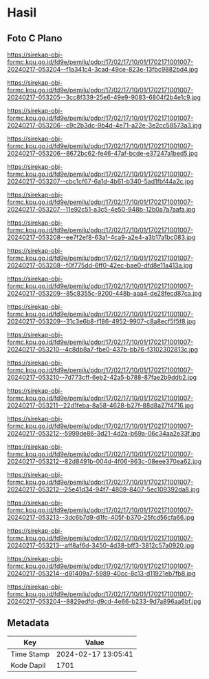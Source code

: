 # Hasil

## Foto C Plano

https://sirekap-obj-formc.kpu.go.id/fd9e/pemilu/pdpr/17/02/17/10/01/1702171001007-20240217-053204--f1a341c4-3cad-49ce-823e-13fbc9882bd4.jpg

https://sirekap-obj-formc.kpu.go.id/fd9e/pemilu/pdpr/17/02/17/10/01/1702171001007-20240217-053205--3cc8f339-25e6-49e9-9083-6804f2b4e1c9.jpg

https://sirekap-obj-formc.kpu.go.id/fd9e/pemilu/pdpr/17/02/17/10/01/1702171001007-20240217-053206--c9c2b3dc-9b4d-4e71-a22e-3e2cc58573a3.jpg

https://sirekap-obj-formc.kpu.go.id/fd9e/pemilu/pdpr/17/02/17/10/01/1702171001007-20240217-053206--8672bc62-fe46-47af-bcde-e37247a1bed5.jpg

https://sirekap-obj-formc.kpu.go.id/fd9e/pemilu/pdpr/17/02/17/10/01/1702171001007-20240217-053207--cbc1cf67-6a1d-4b61-b340-5ad1fbf44a2c.jpg

https://sirekap-obj-formc.kpu.go.id/fd9e/pemilu/pdpr/17/02/17/10/01/1702171001007-20240217-053207--11e92c51-a3c5-4e50-948b-12b0a7a7aafa.jpg

https://sirekap-obj-formc.kpu.go.id/fd9e/pemilu/pdpr/17/02/17/10/01/1702171001007-20240217-053208--ee7f2ef8-63a1-4ca9-a2e4-a3b17a1bc083.jpg

https://sirekap-obj-formc.kpu.go.id/fd9e/pemilu/pdpr/17/02/17/10/01/1702171001007-20240217-053208--f0f775dd-6ff0-42ec-bae0-dfd8e11a413a.jpg

https://sirekap-obj-formc.kpu.go.id/fd9e/pemilu/pdpr/17/02/17/10/01/1702171001007-20240217-053209--85c8355c-9200-448b-aaa4-de28fecd87ca.jpg

https://sirekap-obj-formc.kpu.go.id/fd9e/pemilu/pdpr/17/02/17/10/01/1702171001007-20240217-053209--31c3e6b8-f186-4952-9907-c8a8ecf5f5f8.jpg

https://sirekap-obj-formc.kpu.go.id/fd9e/pemilu/pdpr/17/02/17/10/01/1702171001007-20240217-053210--4c8db8a7-fbe0-437b-bb76-f3102302813c.jpg

https://sirekap-obj-formc.kpu.go.id/fd9e/pemilu/pdpr/17/02/17/10/01/1702171001007-20240217-053210--7d773cff-6eb2-42a5-b788-87fae2b9ddb2.jpg

https://sirekap-obj-formc.kpu.go.id/fd9e/pemilu/pdpr/17/02/17/10/01/1702171001007-20240217-053211--22d1feba-8a58-4628-b27f-88d8a27f4716.jpg

https://sirekap-obj-formc.kpu.go.id/fd9e/pemilu/pdpr/17/02/17/10/01/1702171001007-20240217-053212--5999de86-3d21-4d2a-b69a-06c34aa2e33f.jpg

https://sirekap-obj-formc.kpu.go.id/fd9e/pemilu/pdpr/17/02/17/10/01/1702171001007-20240217-053212--82d8491b-004d-4f06-963c-08eee370ea62.jpg

https://sirekap-obj-formc.kpu.go.id/fd9e/pemilu/pdpr/17/02/17/10/01/1702171001007-20240217-053212--25e41d34-94f7-4809-8407-5ec109392da8.jpg

https://sirekap-obj-formc.kpu.go.id/fd9e/pemilu/pdpr/17/02/17/10/01/1702171001007-20240217-053213--3dc6b7d9-d1fc-405f-b370-25fcd56cfa66.jpg

https://sirekap-obj-formc.kpu.go.id/fd9e/pemilu/pdpr/17/02/17/10/01/1702171001007-20240217-053213--aff8af6d-3450-4d38-bff3-3812c57a0920.jpg

https://sirekap-obj-formc.kpu.go.id/fd9e/pemilu/pdpr/17/02/17/10/01/1702171001007-20240217-053214--d81409a7-5989-40cc-8c13-d11921eb7fb8.jpg

https://sirekap-obj-formc.kpu.go.id/fd9e/pemilu/pdpr/17/02/17/10/01/1702171001007-20240217-053204--8829edfd-d9cd-4e66-b233-9d7a896aa6bf.jpg


## Metadata

| Key        | Value               |
| ---------- | ------------------- |
| Time Stamp | 2024-02-17 13:05:41 |
| Kode Dapil | 1701                |




